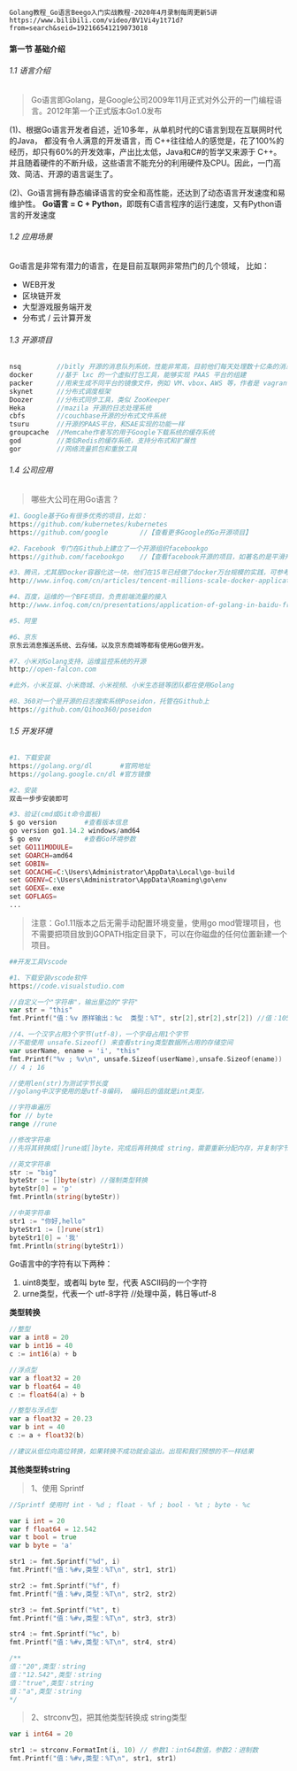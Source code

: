 ```
Golang教程_Go语言Beego入门实战教程-2020年4月录制每周更新5讲
https://www.bilibili.com/video/BV1Vi4y1t71d?from=search&seid=192166541219073018
```



#### 第一节 基础介绍



###### 1.1 语言介绍

> Go语言即Golang，是Google公司2009年11月正式对外公开的一门编程语言。2012年第一个正式版本Go1.0发布

(1)、根据Go语言开发者自述，近10多年，从单机时代的C语言到现在互联网时代的Java， 都没有令人满意的开发语言，而 C++往往给人的感觉是，花了100%的经历，却只有60%的开发效率，产出比太低，Java和C#的哲学又来源于 C++。并且随着硬件的不断升级，这些语言不能充分的利用硬件及CPU。因此，一门高效、简洁、开源的语言诞生了。 

(2)、Go语言拥有静态编译语言的安全和高性能，还达到了动态语言开发速度和易维护性。
**Go语言 = C + Python**，即既有C语言程序的运行速度，又有Python语言的开发速度



###### 1.2  应用场景

Go语言是非常有潜力的语言，在是目前互联网非常热门的几个领域， 比如：

- WEB开发
- 区块链开发
- 大型游戏服务端开发
- 分布式 / 云计算开发



###### 1.3 开源项目

```php
nsq			//bitly 开源的消息队列系统，性能非常高，目前他们每天处理数十亿条的消息 
docker		//基于 lxc 的一个虚拟打包工具，能够实现 PAAS 平台的组建 
packer		//用来生成不同平台的镜像文件，例如 VM、vbox、AWS 等，作者是 vagrant 的作者 
skynet		//分布式调度框架 
Doozer		//分布式同步工具，类似 ZooKeeper 
Heka		//mazila 开源的日志处理系统 
cbfs		//couchbase开源的分布式文件系统
tsuru		//开源的PAAS平台，和SAE实现的功能一样
groupcache	//Memcahe作者写的用于Google下载系统的缓存系统
god			//类似Redis的缓存系统，支持分布式和扩展性
gor			//网络流量抓包和重放工具
```



###### 1.4 公司应用

> 哪些大公司在用Go语言？

```php
#1、Google基于Go有很多优秀的项目，比如：
https://github.com/kubernetes/kubernetes
https://github.com/google        //【查看更多Google的Go开源项目】 

#2、Facebook 专门在Github上建立了一个开源组织facebookgo
https://github.com/facebookgo    //【查看facebook开源的项目，如著名的是平滑升级的grace】

#3、腾讯，尤其是Docker容器化这一块，他们在15年已经做了docker万台规模的实践，可参考
http://www.infoq.com/cn/articles/tencent-millions-scale-docker-application-practice 

#4、百度，运维的一个BFE项目，负责前端流量的接入
http://www.infoq.com/cn/presentations/application-of-golang-in-baidu-frontend

#5、阿里

#6、京东
京东云消息推送系统、云存储，以及京东商城等都有使用Go做开发。

#7、小米对Golang支持，运维监控系统的开源
http://open-falcon.com

#此外，小米互娱、小米商城、小米视频、小米生态链等团队都在使用Golang

#8、360对一个是开源的日志搜索系统Poseidon，托管在Github上
https://github.com/Qihoo360/poseidon
```



###### 1.5 开发环境

```php
#1、下载安装
https://golang.org/dl		#官网地址
https://golang.google.cn/dl	#官方镜像

#2、安装
双击一步步安装即可

#3、验证(cmd或Git命令面板)
$ go version       #查看版本信息
go version go1.14.2 windows/amd64
$ go env		   #查看Go环境参数
set GO111MODULE=
set GOARCH=amd64
set GOBIN=
set GOCACHE=C:\Users\Administrator\AppData\Local\go-build
set GOENV=C:\Users\Administrator\AppData\Roaming\go\env
set GOEXE=.exe
set GOFLAGS=
...
```



> 注意：Go1.11版本之后无需手动配置环境变量，使用go mod管理项目，也不需要把项目放到GOPATH指定目录下，可以在你磁盘的任何位置新建一个项目。

```php
##开发工具Vscode

#1、下载安装vscode软件
https://code.visualstudio.com
```



~~~go
//自定义一个"字符串"，输出里边的"字符"
var str = "this"
fmt.Printf("值：%v 原样输出：%c  类型：%T", str[2],str[2],str[2]) //值：105 原样输出：i  类型：uint8

//4、一个汉字占用3个字节(utf-8)，一个字母占用1个字节
//不能使用 unsafe.Sizeof() 来查看string类型数据所占用的存储空间
var userName, ename = 'i', "this"
fmt.Printf("%v ; %v\n", unsafe.Sizeof(userName),unsafe.Sizeof(ename))
// 4 ; 16

//使用len(str)为测试字节长度
//golang中汉字使用的是utf-8编码， 编码后的值就是int类型，
~~~



~~~go
//字符串遍历
for // byte
range //rune

//修改字符串
//先将其转换成[]rune或[]byte，完成后再转换成 string，需要重新分配内存，并复制字节数组

//英文字符串
str := "big"
byteStr := []byte(str) //强制类型转换
byteStr[0] = 'p'
fmt.Println(string(byteStr))

//中英字符串
str1 := "你好,hello"
byteStr1 := []rune(str1)
byteStr1[0] = '我'
fmt.Println(string(byteStr1))
~~~



Go语言中的字符有以下两种：

1. uint8类型，或者叫  byte 型，代表 ASCII码的一个字符
2. urne类型，代表一个 utf-8字符 //处理中英，韩日等utf-8



**类型转换**

~~~go
//整型
var a int8 = 20
var b int16 = 40
c := int16(a) + b

//浮点型
var a float32 = 20
var b float64 = 40
c := float64(a) + b 

//整型与浮点型
var a float32 = 20.23
var b int = 40
c := a + float32(b)

//建议从低位向高位转换，如果转换不成功就会溢出。出现和我们预想的不一样结果
~~~



**其他类型转string**



> 1、使用 Sprintf

~~~go
//Sprintf 使用时 int - %d ; float - %f ; bool - %t ; byte - %c

var i int = 20
var f float64 = 12.542
var t bool = true
var b byte = 'a'

str1 := fmt.Sprintf("%d", i)
fmt.Printf("值：%#v,类型：%T\n", str1, str1)

str2 := fmt.Sprintf("%f", f)
fmt.Printf("值：%#v,类型：%T\n", str2, str2)

str3 := fmt.Sprintf("%t", t)
fmt.Printf("值：%#v,类型：%T\n", str3, str3)

str4 := fmt.Sprintf("%c", b)
fmt.Printf("值：%#v,类型：%T\n", str4, str4)

/**
值："20",类型：string
值："12.542",类型：string
值："true",类型：string
值："a",类型：string
*/
~~~



> 2、strconv包，把其他类型转换成 string类型

~~~go
var i int64 = 20

str1 := strconv.FormatInt(i, 10) // 参数1：int64数值，参数2：进制数
fmt.Printf("值：%#v,类型：%T\n", str1, str1)
~~~





